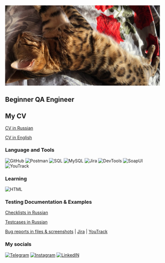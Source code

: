 ![Header](https://github.com/Wildy350/wildy350/blob/main/pics/x8SxNR01OSg.jpg)

## Beginner QA Engineer

## My CV
[CV in Russian](https://drive.google.com/file/d/1pbORwrtqZf72bOk7J7mprMYE5r55tuEC/view?usp=sharing)

[CV in English](https://drive.google.com/file/d/1Iq4qjVZQtWk3wqZJkR3UtFOcV-2dDMm7/view?usp=share_link)

### Language and Tools
![GitHub](https://img.shields.io/badge/-GitHub-090909?style=for-the-badge&logo=github&logoColor=87CEFA)
![Postman](https://img.shields.io/badge/-Postman-090909?style=for-the-badge&logo=postman&logoColor=d28704)
![SQL](https://img.shields.io/badge/-SQL-090909?style=for-the-badge)
![MySQL](https://img.shields.io/badge/-MySQL-090909?style=for-the-badge&logo=mysql&logoColor=125a2a)
![Jira](https://img.shields.io/badge/-Jira-090909?style=for-the-badge&logo=jira&logoColor=1d4fd7)
![DevTools](https://img.shields.io/badge/-DevTools-090909?style=for-the-badge&logo=google&logoColor=b70e2a)
![SoapUI](https://img.shields.io/badge/-SoapUI-090909?style=for-the-badge&logo=soapui&logoColor=ffeb0e)
![YouTrack](https://img.shields.io/badge/-YouTrack-090909?style=for-the-badge)

### Learning
![HTML](https://img.shields.io/badge/-HTML-090909?style=for-the-badge)

### Testing Documentation & Examples
[Checklists in Russian](https://drive.google.com/drive/folders/1XvHxiOEezEoWT8gUjagFtdZZhvbXZNCg?usp=share_link)

[Testcases in Russian](https://docs.google.com/document/d/1kcMmmyhL8BxwBGkYyM7KBLdFRWclvUbD/edit?usp=share_link&ouid=107543338043180261978&rtpof=true&sd=true)

[Bug reports in files & screenshots](https://drive.google.com/drive/folders/1MaWX90iZ09mgL6GcWYBqFxQx-1CDu-aV?usp=sharing) | [Jira](https://wildy.atlassian.net/jira/software/c/projects/TES/issues) | [YouTrack](https://wildy.youtrack.cloud/agiles/141-2/current)

### My socials
[![Telegram](https://img.shields.io/badge/-Telegram-090909?style=for-the-badge&logo=telegram)](https://t.me/Wildy350)
[![Instagram](https://img.shields.io/badge/-Instagram-090909?style=for-the-badge&logo=instagram&logoColor=8d068d)](https://www.instagram.com/wildy350/)
[![LinkedIN](https://img.shields.io/badge/-LinkedIN-090909?style=for-the-badge&logo=linkedin&logoColor=0077ff)](https://www.linkedin.com/in/nikita-pantyushev-81b313228/)